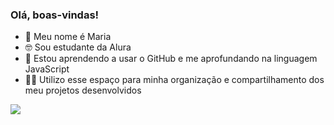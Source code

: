 ### Olá, boas-vindas!

- 👋 Meu nome é Maria
- 🤓 Sou estudante da Alura
- 🌱 Estou aprendendo a usar o GitHub e me aprofundando na linguagem JavaScript
- 👩‍💻 Utilizo esse espaço para minha organização e compartilhamento dos meu projetos desenvolvidos

![](https://img1.picmix.com/output/stamp/thumb/7/0/7/9/1459707_ff268.gif)
